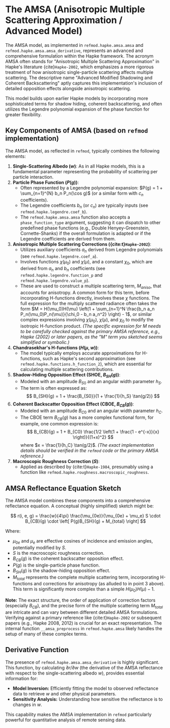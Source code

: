 # The AMSA (Anisotropic Multiple Scattering Approximation / Advanced Model)

The AMSA model, as implemented in `refmod.hapke.amsa.amsa` and `refmod.hapke.amsa.amsa_derivative`, represents an advanced and comprehensive formulation within the Hapke framework. The acronym AMSA often stands for "Anisotropic Multiple Scattering Approximation" in Hapke's literature {cite}`Hapke-2002`, which emphasizes a more rigorous treatment of how anisotropic single-particle scattering affects multiple scattering. The descriptive name "Advanced Modified Shadowing and Coherent Backscattering" aptly captures this implementation's inclusion of detailed opposition effects alongside anisotropic scattering.

This model builds upon earlier Hapke models by incorporating more sophisticated terms for shadow hiding, coherent backscattering, and often utilizes the Legendre polynomial expansion of the phase function for greater flexibility.

## Key Components of AMSA (based on `refmod` implementation)

The AMSA model, as reflected in `refmod`, typically combines the following elements:

1.  **Single-Scattering Albedo ($w$)**: As in all Hapke models, this is a fundamental parameter representing the probability of scattering per particle interaction.
2.  **Particle Phase Function ($P(g)$)**:
    - Often represented by a Legendre polynomial expansion: $P(g) = 1 + \sum_{n=1}^{N} b_n P_n(\cos g)$ (or a similar form with $c_n$ coefficients).
    - The Legendre coefficients $b_n$ (or $c_n$) are typically inputs (see `refmod.hapke.legendre.coef_b`).
    - The `refmod.hapke.amsa.amsa` function also accepts a `phase_function_type` argument, suggesting it can dispatch to other predefined phase functions (e.g., Double Henyey-Greenstein, Cornette-Shanks) if the overall formulation is adapted or if the Legendre coefficients are derived from them.
3.  **Anisotropic Multiple Scattering Corrections ({cite:t}`Hapke-2002`)**:
    - Utilizes auxiliary coefficients $a_n$ derived from Legendre polynomials (see `refmod.hapke.legendre.coef_a`).
    - Involves functions $\chi(\mu_0)$ and $\chi(\mu)$, and a constant $\chi_0$, which are derived from $a_n$ and $b_n$ coefficients (see `refmod.hapke.legendre.function_p` and `refmod.hapke.legendre.value_p`).
    - These are used to construct a multiple scattering term, $M_{aniso}$, that accounts for anisotropy. A common form for this term, before incorporating H-functions directly, involves these $\chi$ functions. The full expression for the multiply scattered radiance often takes the form $M = H(\mu_0)H(\mu) \left(1 + \sum_{n=1}^N \frac{b_n a_n P_n(\mu_0)P_n(\mu)}{\chi_0 - b_n a_n^2} \right) - 1$, or similar complex expressions involving $\chi(\mu_0)$, $\chi(\mu)$, and $\chi_0$ to modify the isotropic H-function product. _(The specific expression for $M$ needs to be carefully checked against the primary AMSA reference, e.g., Hapke (2002) or later papers, as the "M" term you sketched seems simplified or symbolic.)_
4.  **Chandrasekhar's H-functions ($H(\mu, w)$)**:
    - The model typically employs accurate approximations for H-functions, such as Hapke's second approximation (see `refmod.hapke.functions.h_function_2`), which are essential for calculating multiple scattering contributions.
5.  **Shadow-Hiding Opposition Effect (SHOE, $B_{SH}(g)$)**:
    - Modeled with an amplitude $B_{S0}$ and an angular width parameter $h_S$.
    - The term is often expressed as:
      $$
      B_{SH}(g) = 1 + \frac{B_{S0}}{1 + \frac{1}{h_S} \tan(g/2)}
      $$
6.  **Coherent Backscatter Opposition Effect (CBOE, $B_{CB}(g)$)**:
    - Modeled with an amplitude $B_{C0}$ and an angular width parameter $h_C$.
    - The CBOE term $B_{CB}(g)$ has a more complex functional form, for example, one common expression is:
      $$
      B_{CB}(g) = 1 + B_{C0} \frac{1/2 \left(1 + \frac{1 - e^{-x}}{x} \right)}{(1+x)^2}
      $$
      where $x = \frac{1}{h_C} \tan(g/2)$. _(The exact implementation details should be verified in the `refmod` code or the primary AMSA reference.)_
7.  **Macroscopic Roughness Correction ($S$)**:
    - Applied as described by {cite:t}`Hapke-1984`, presumably using a function like `refmod.hapke.roughness.macroscopic_roughness`.

## AMSA Reflectance Equation Sketch

The AMSA model combines these components into a comprehensive reflectance equation. A conceptual (highly simplified) sketch might be:

$$
r(i, e, g) = \frac{w}{4\pi} \frac{\mu_{0e}}{\mu_{0e} + \mu_e} S \cdot B_{CB}(g) \cdot \left[ P(g)B_{SH}(g) + M_{total} \right]
$$

Where:

- $\mu_{0e}$ and $\mu_e$ are effective cosines of incidence and emission angles, potentially modified by $S$.
- $S$ is the macroscopic roughness correction.
- $B_{CB}(g)$ is the coherent backscatter opposition effect.
- $P(g)$ is the single-particle phase function.
- $B_{SH}(g)$ is the shadow-hiding opposition effect.
- $M_{total}$ represents the complete multiple scattering term, incorporating H-functions and corrections for anisotropy (as alluded to in point 3 above). This term is significantly more complex than a simple $H(\mu_0)H(\mu)-1$.

**Note:** The exact structure, the order of application of correction factors (especially $B_{CB}$), and the precise form of the multiple scattering term $M_{total}$ are intricate and can vary between different detailed AMSA formulations. Verifying against a primary reference like {cite:t}`Hapke-2002` or subsequent papers (e.g., Hapke 2008, 2012) is crucial for an exact representation. The internal function `__amsa_preprocess` in `refmod.hapke.amsa` likely handles the setup of many of these complex terms.

## Derivative Function

The presence of `refmod.hapke.amsa.amsa_derivative` is highly significant. This function, by calculating $\partial r / \partial w$ (the derivative of the AMSA reflectance with respect to the single-scattering albedo $w$), provides essential information for:

- **Model Inversion:** Efficiently fitting the model to observed reflectance data to retrieve $w$ and other physical parameters.
- **Sensitivity Analysis:** Understanding how sensitive the reflectance is to changes in $w$.

This capability makes the AMSA implementation in `refmod` particularly powerful for quantitative analysis of remote sensing data.
